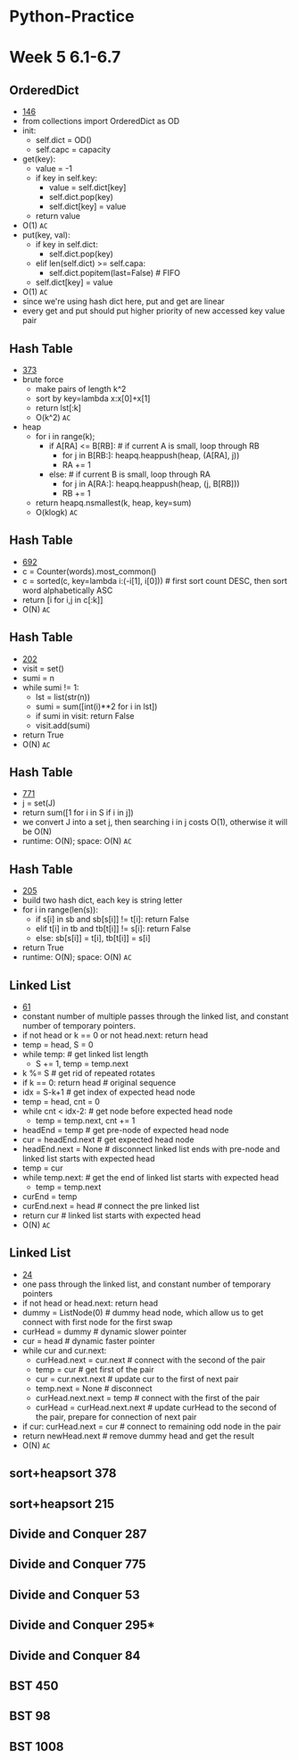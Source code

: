# Python-Practice
# Week 5 6.1-6.7

## OrderedDict
  - [146](https://leetcode.com/problems/lru-cache/)
  - from collections import OrderedDict as OD
  - init:
    - self.dict = OD()
    - self.capc = capacity
  - get(key):
    - value = -1
    - if key in self.key:
      - value = self.dict[key]
      - self.dict.pop(key)
      - self.dict[key] = value
    - return value
  - O(1) `AC`
  - put(key, val):
    - if key in self.dict:
      - self.dict.pop(key)
    - elif len(self.dict) >= self.capa:
      - self.dict.popitem(last=False)  # FIFO
    - self.dict[key] = value
  - O(1) `AC`
  - since we're using hash dict here, put and get are linear
  - every get and put should put higher priority of new accessed key value pair
## Hash Table
  - [373](https://leetcode.com/problems/find-k-pairs-with-smallest-sums/)
  - brute force
    - make pairs of length k^2
    - sort by key=lambda x:x[0]+x[1]
    - return lst[:k]
    - O(k^2) `AC`
  - heap
    - for i in range(k);
      - if A[RA] <= B[RB]:  # if current A is small, loop through RB
        - for j in B[RB:]: heapq.heappush(heap, (A[RA], j))
        - RA += 1
      - else:  # if current B is small, loop through RA
        - for j in A[RA:]: heapq.heappush(heap, (j, B[RB]))
        - RB += 1
    - return heapq.nsmallest(k, heap, key=sum)
    - O(klogk) `AC`

## Hash Table
  - [692](https://leetcode.com/problems/top-k-frequent-words/)
  - c = Counter(words).most_common()
  - c = sorted(c, key=lambda i:(-i[1], i[0]))  # first sort count DESC, then sort word alphabetically ASC
  - return [i for i,j in c[:k]]
  - O(N) `AC`

## Hash Table
  - [202](https://leetcode.com/problems/happy-number/)
  - visit = set()
  - sumi = n
  - while sumi != 1:
    - lst = list(str(n))
    - sumi = sum([int(i)**2 for i in lst])
    - if sumi in visit: return False
    - visit.add(sumi)
  - return True
  - O(N) `AC`
  
## Hash Table
  - [771](https://leetcode.com/problems/jewels-and-stones/)
  - j = set(J)
  - return sum([1 for i in S if i in j])
  - we convert J into a set j, then searching i in j costs O(1), otherwise it will be O(N)
  - runtime: O(N); space: O(N) `AC`

## Hash Table
  - [205](https://leetcode.com/problems/isomorphic-strings/)
  - build two hash dict, each key is string letter
  - for i in range(len(s)):
    - if s[i] in sb and sb[s[i]] != t[i]: return False
    - elif t[i] in tb and tb[t[i]] != s[i]: return False
    - else: sb[s[i]] = t[i], tb[t[i]] = s[i]
  - return True
  - runtime: O(N); space: O(N) `AC`

## Linked List
  - [61](https://leetcode.com/problems/rotate-list/)
  - constant number of multiple passes through the linked list, and constant number of temporary pointers.
  - if not head or k == 0 or not head.next: return head
  - temp = head, S = 0
  - while temp:  # get linked list length
    - S += 1, temp = temp.next
  - k %= S  # get rid of repeated rotates
  - if k == 0: return head  # original sequence
  - idx = S-k+1  # get index of expected head node
  - temp = head, cnt = 0
  - while cnt < idx-2:  # get node before expected head node
    - temp = temp.next, cnt += 1
  - headEnd = temp  # get pre-node of expected head node
  - cur = headEnd.next  # get expected head node
  - headEnd.next = None  # disconnect linked list ends with pre-node and linked list starts with expected head
  - temp = cur
  - while temp.next:  # get the end of linked list starts with expected head
    - temp = temp.next
  - curEnd = temp
  - curEnd.next = head  # connect the pre linked list
  - return cur  # linked list starts with expected head
  - O(N) `AC`

## Linked List 
  - [24](https://leetcode.com/problems/swap-nodes-in-pairs/)
  - one pass through the linked list, and constant number of temporary pointers
  - if not head or head.next: return head
  - dummy = ListNode(0)  # dummy head node, which allow us to get connect with first node for the first swap
  - curHead = dummy  # dynamic slower pointer
  - cur = head  # dynamic faster pointer
  - while cur and cur.next:
    - curHead.next = cur.next  # connect with the second of the pair
    - temp = cur  # get first of the pair
    - cur = cur.next.next  # update cur to the first of next pair
    - temp.next = None  # disconnect
    - curHead.next.next = temp  # connect with the first of the pair
    - curHead = curHead.next.next  # update curHead to the second of the pair, prepare for connection of next pair
  - if cur: curHead.next = cur  # connect to remaining odd node in the pair
  - return newHead.next  # remove dummy head and get the result
  - O(N) `AC` 
## sort+heapsort 	378
## sort+heapsort 	215
## Divide and Conquer	287
## Divide and Conquer	775
## Divide and Conquer	53
## Divide and Conquer	295*
## Divide and Conquer	84
## BST	450
## BST	98
## BST	1008
